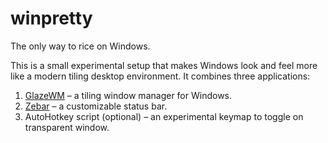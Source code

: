 # winpretty
The only way to rice on Windows.

This is a small experimental setup that makes Windows look and feel more like a modern tiling desktop environment. It combines three applications:

1. [GlazeWM](https://github.com/glzr-io/glazewm) – a tiling window manager for Windows.
2. [Zebar](https://github.com/glzr-io/zebar) – a customizable status bar.
3. AutoHotkey script  (optional) – an experimental keymap to toggle on transparent window.

